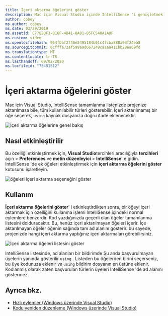 ```yaml
---
title: İçeri aktarma öğelerini göster
description: Mac için Visual Studio içinde IntelliSense 'i genişletmek için Içeri aktarma öğelerini göster ' i kullanın.
author: cobey
ms.author: cobey
ms.date: 03/29/2019
ms.assetid: C7782BF3-016F-4B41-8A81-85FC540A1A8F
ms.custom: video
ms.openlocfilehash: 964fbbf2f46e2495184b01c47cba888a93f24ea8
ms.sourcegitcommit: 6cfffa72af599a9d667249caaaa411bb28ea69fd
ms.translationtype: MT
ms.contentlocale: tr-TR
ms.lasthandoff: 09/02/2020
ms.locfileid: "75451512"
---
```

# <a name="show-import-items"></a>İçeri aktarma öğelerini göster

Mac için Visual Studio, IntelliSense tamamlanma listenizde projenize aktarılmasa bile, tüm kullanılabilir türleri gösterebilir. İçeri aktarılmamış bir öğe seçerek, `using` kaynak dosyanıza doğru ifade eklenecektir.

![İçeri aktarma öğelerine genel bakış](media/importitems-overview.gif)

## <a name="how-to-enable"></a>Nasıl etkinleştirilir

Bu özelliği etkinleştirmek için, **Visual Studio**tercihleri aracılığıyla **tercihleri** açın  >  **Preferences** ve **metin düzenleyici**  >  **IntelliSense**' e gidin. IntelliSense 'de ek öğeleri etkinleştirmek için **içeri aktarma öğelerini göster** kutusunu işaretleyin.

![öğeleri içeri aktarma seçeneğini göster](media/show-import-items.png)

## <a name="usage"></a>Kullanım

**İçeri aktarma öğelerini göster**' i etkinleştirdikten sonra, bir öğeyi içeri aktarmak için özelliğini kullanma işlemi IntelliSense içindeki normal eylemlere benzerdir. Kod yazdığınızda geçerli olan öğeler tamamlanma listesini dolduracaktır. Bu, henüz içeri aktarılmayan öğeleri içerir. İçe aktarılmayan öğeler öğenin sağında tam ad alanını gösterir. bu sayede, projenizde hangi içeri aktarma yaptığınız içeri aktarmaları görebilirsiniz.

![İçeri aktarma öğeleri listesini göster](media/show-import-items-list.png)

IntelliSense listesinde, ad alanları bir bildirimde Şu anda başvurulmayan üyelerin yanında gösterilir `using` . Listeden bu öğelerden birini seçerseniz, bu üye kodunuza eklenir _ve_ `using` bildirim dosyanın en üstüne eklenir. Kodlanmış olarak zaten başvurulan türlerin üyeleri IntelliSense 'de ad alanını göstermez.

## <a name="see-also"></a>Ayrıca bkz.

- [Hızlı eylemler (Windows üzerinde Visual Studio)](/visualstudio/ide/quick-actions)
- [Kodu yeniden düzenleme (Windows üzerinde Visual Studio)](/visualstudio/ide/refactoring-in-visual-studio)
